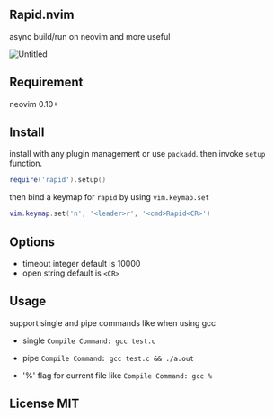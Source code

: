 ## Rapid.nvim

async build/run on neovim and more useful

![Untitled](https://github.com/nvimdev/rapid.nvim/assets/41671631/e3ae1afd-dad5-418c-9841-45cc9952831a)

## Requirement

neovim 0.10+

## Install

install with any plugin management or use `packadd`. then invoke `setup` function.

```lua
require('rapid').setup()
```

then bind a keymap for `rapid` by using `vim.keymap.set` 

```lua
vim.keymap.set('n', '<leader>r', '<cmd>Rapid<CR>')
```

## Options

- timeout  integer default is 10000
- open     string  default is `<CR>`

## Usage

support single and pipe commands like when using gcc

- single `Compile Command: gcc test.c`

- pipe `Compile Command: gcc test.c && ./a.out`

- '%' flag for current file like `Compile Command: gcc %`


## License MIT
